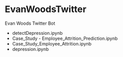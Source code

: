 # EvanWoodsTwitter
 Evan Woods Twitter Bot

- detectDepression.ipynb
- Case_Study - Employee_Attrition_Prediction.ipynb
- Case_Study_Employee_Attrition.ipynb
- depression.ipynb
  